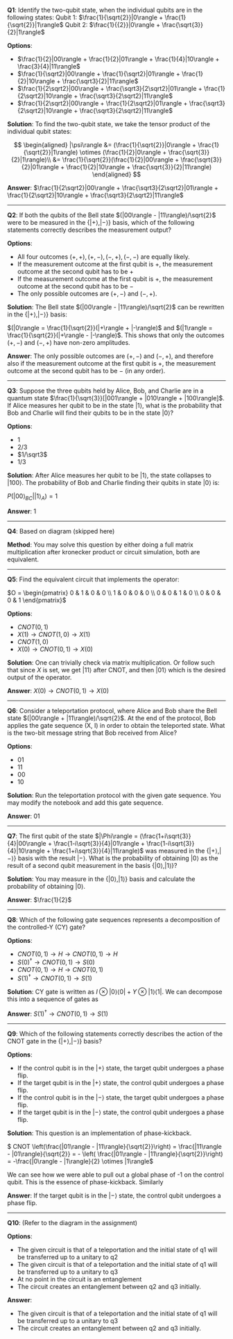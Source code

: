 **Q1**: Identify the two-qubit state, when the individual qubits are in the following states:
Qubit 1: $\frac{1}{\sqrt{2}}|0\rangle + \frac{1}{\sqrt{2}}|1\rangle$
Qubit 2: $\frac{1}{{2}}|0\rangle + \frac{\sqrt{3}}{2}|1\rangle$

**Options**:
- $\frac{1}{2}|00\rangle + \frac{1}{2}|01\rangle + \frac{1}{4}|10\rangle + \frac{3}{4}|11\rangle$
- $\frac{1}{\sqrt2}|00\rangle + \frac{1}{\sqrt2}|01\rangle + \frac{1}{2}|10\rangle + \frac{\sqrt3}{2}|11\rangle$
- $\frac{1}{2\sqrt2}|00\rangle + \frac{\sqrt3}{2\sqrt2}|01\rangle + \frac{1}{2\sqrt2}|10\rangle + \frac{\sqrt3}{2\sqrt2}|11\rangle$
- $\frac{1}{2\sqrt2}|00\rangle + \frac{1}{2\sqrt2}|01\rangle + \frac{\sqrt3}{2\sqrt2}|10\rangle + \frac{\sqrt3}{2\sqrt2}|11\rangle$

**Solution**: To find the two-qubit state, we take the tensor product of the individual qubit states:

$$
\begin{aligned}
|\psi\rangle &= (\frac{1}{\sqrt{2}}|0\rangle + \frac{1}{\sqrt{2}}|1\rangle) \otimes (\frac{1}{2}|0\rangle + \frac{\sqrt{3}}{2}|1\rangle)\\
&= \frac{1}{\sqrt{2}}(\frac{1}{2}|00\rangle + \frac{\sqrt{3}}{2}|01\rangle + \frac{1}{2}|10\rangle + \frac{\sqrt{3}}{2}|11\rangle)
\end{aligned}
$$

**Answer**: $\frac{1}{2\sqrt2}|00\rangle + \frac{\sqrt3}{2\sqrt2}|01\rangle + \frac{1}{2\sqrt2}|10\rangle + \frac{\sqrt3}{2\sqrt2}|11\rangle$

---

**Q2**: If both the qubits of the Bell state $(|00\rangle - |11\rangle)/\sqrt{2}$ were to be measured in the $\{|+\rangle, |-\rangle\}$ basis, which of the following statements correctly describes the measurement output?

**Options**:
* All four outcomes $(+,+), (+,-), (-,+), (-,-)$ are equally likely.
* If the measurement outcome at the first qubit is $+$, the measurement outcome at the second qubit has to be $+$
* If the measurement outcome at the first qubit is $+$, the measurement outcome at the second qubit has to be $-$
* The only possible outcomes are $(+,-)$ and $(-,+)$.

**Solution**: The Bell state $(|00\rangle - |11\rangle)/\sqrt{2}$ can be rewritten in the $\{|+\rangle, |-\rangle\}$ basis:

$(|0\rangle = \frac{1}{\sqrt{2}}(|+\rangle + |-\rangle)$ and $(|1\rangle = \frac{1}{\sqrt{2}}(|+\rangle - |-\rangle)$. This shows that only the outcomes $(+,-)$ and $(-,+)$ have non-zero amplitudes.

**Answer**: The only possible outcomes are $(+,-)$ and $(-,+)$, and therefore also if the measurement outcome at the first qubit is $+$, the measurement outcome at the second qubit has to be $-$ (in any order).

---

**Q3**: Suppose the three qubits held by Alice, Bob, and Charlie are in a quantum state $\frac{1}{\sqrt{3}}[|001\rangle + |010\rangle + |100\rangle]$. If Alice measures her qubit to be in the state $|1\rangle$, what is the probability that Bob and Charlie will find their qubits to be in the state $|0\rangle$?

**Options**:
- $1$
- $2/3$
- $1/\sqrt3$
- $1/3$

**Solution**: After Alice measures her qubit to be $|1\rangle$, the state collapses to $|100\rangle$. The probability of Bob and Charlie finding their qubits in state $|0\rangle$ is:

$P(|00\rangle_{BC} | |1\rangle_A) = 1$

**Answer**: $1$

---

**Q4**: Based on diagram (skipped here)

**Method**: You may solve this question by either doing a full matrix multiplication after kronecker product or circuit simulation, both are equivalent.

---

**Q5**: Find the equivalent circuit that implements the operator:

$O = \begin{pmatrix}
0 & 1 & 0 & 0 \\
1 & 0 & 0 & 0 \\
0 & 0 & 1 & 0 \\
0 & 0 & 0 & 1
\end{pmatrix}$

**Options**:
- $CNOT(0, 1)$
- $X(1) \rightarrow CNOT(1, 0) \rightarrow X(1)$
- $CNOT(1, 0)$
- $X(0) \rightarrow CNOT(0, 1) \rightarrow X(0)$

**Solution**: One can trivially check via matrix multiplication. Or follow such that since $X$ is set, we get $|11\rangle$ after CNOT, and then $|01\rangle$ which is the desired output of the operator.

**Answer**: $X(0) \rightarrow CNOT(0, 1) \rightarrow X(0)$

---

**Q6**: Consider a teleportation protocol, where Alice and Bob share the Bell state $(|00\rangle + |11\rangle)/\sqrt{2}$. At the end of the protocol, Bob applies the gate sequence (X, I) in order to obtain the teleported state. What is the two-bit message string that Bob received from Alice?

**Options**:
- 01
- 11
- 00
- 10

**Solution**: Run the teleportation protocol with the given gate sequence. You may modify the notebook and add this gate sequence.

**Answer**: 01

---

**Q7**: The first qubit of the state $|\Phi\rangle = (\frac{1+i\sqrt{3}}{4}|00\rangle + \frac{1-i\sqrt{3}}{4}|01\rangle + \frac{1-i\sqrt{3}}{4}|10\rangle + \frac{1+i\sqrt{3}}{4}|11\rangle)$ was measured in the $\{|+\rangle, |-\rangle\}$ basis with the result $|-\rangle$. What is the probability of obtaining $|0\rangle$ as the result of a second qubit measurement in the basis $\{|0\rangle, |1\rangle\}$?

**Solution**: You may measure in the $\{|0\rangle, |1\rangle\}$ basis and calculate the probability of obtaining $|0\rangle$.

**Answer**: $\frac{1}{2}$

---

**Q8**: Which of the following gate sequences represents a decomposition of the controlled-Y (CY) gate?

**Options**:
- $CNOT(0, 1) \rightarrow H \rightarrow CNOT(0, 1) \rightarrow H$
- $S(0)^\dagger \rightarrow CNOT(0, 1) \rightarrow S(0)$
- $CNOT(0, 1) \rightarrow H \rightarrow CNOT(0, 1)$
- $S(1)^\dagger \rightarrow CNOT(0, 1) \rightarrow S(1)$

**Solution**: CY gate is written as $I \otimes |0\rangle\langle0| + Y \otimes |1\rangle\langle1|$. We can decompose this into a sequence of gates as

**Answer**: $S(1)^{\dagger} \rightarrow CNOT(0, 1) \rightarrow S(1)$

---

**Q9**: Which of the following statements correctly describes the action of the CNOT gate in the $\{|+\rangle, |-\rangle\}$ basis?

**Options**:
* If the control qubit is in the $|+\rangle$ state, the target qubit undergoes a phase flip.
* If the target qubit is in the $|+\rangle$ state, the control qubit undergoes a phase flip.
* If the control qubit is in the $|-\rangle$ state, the target qubit undergoes a phase flip.
* If the target qubit is in the $|-\rangle$ state, the control qubit undergoes a phase flip.

**Solution**: This question is an implementation of phase-kickback.

$ CNOT \left(\frac{|01\rangle - |11\rangle}{\sqrt{2}}\right) = \frac{|11\rangle - |01\rangle}{\sqrt{2}} = - \left( \frac{|01\rangle - |11\rangle}{\sqrt{2}}\right) = -\frac{|0\rangle - |1\rangle}{2} \otimes |1\rangle$

We can see how we were able to pull out a global phase of -1 on the control qubit. This is the essence of phase-kickback. Similarly

**Answer**: If the target qubit is in the $|-\rangle$ state, the control qubit undergoes a phase flip.

---

**Q10**: (Refer to the diagram in the assignment)

**Options**:
* The given circuit is that of a teleportation and the initial state of q1 will be transferred up to a unitary to q2
* The given circuit is that of a teleportation and the initial state of q1 will be transferred up to a unitary to q3
* At no point in the circuit is an entanglement
* The circuit creates an entanglement between q2 and q3 initially.

**Answer**:
- The given circuit is that of a teleportation and the initial state of q1 will be transferred up to a unitary to q3
- The circuit creates an entanglement between q2 and q3 initially.